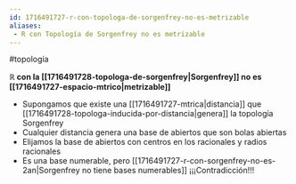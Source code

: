 ```yaml
---
id: 1716491727-r-con-topologa-de-sorgenfrey-no-es-metrizable
aliases:
 - R con Topología de Sorgenfrey no es metrizable
---
```


#topología 

**$\mathbb{R}$ con la [[1716491728-topologa-de-sorgenfrey|Sorgenfrey]] no es [[1716491727-espacio-mtrico|metrizable]]**

- Supongamos que existe una [[1716491727-mtrica|distancia]] que [[1716491728-topologa-inducida-por-distancia|genera]] la topología Sorgenfrey
- Cualquier distancia genera una base de abiertos que son bolas abiertas
- Elijamos la base de abiertos con centros en los racionales y radios racionales
- Es una base numerable, pero [[1716491727-r-con-sorgenfrey-no-es-2an|Sorgenfrey no tiene bases numerables]] ¡¡¡Contradicción!!!   
